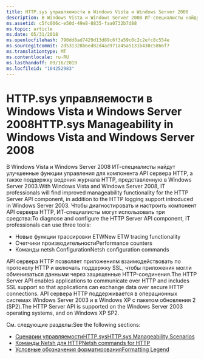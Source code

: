 ```yaml
---
title: HTTP.sys управляемости в Windows Vista и Windows Server 2008
description: В Windows Vista и Windows Server 2008 ИТ-специалисты найдут улучшенные функции управления для компонента API сервера HTTP, а также поддержку ведения журнала HTTP, представленную в Windows Server 2003.
ms.assetid: c5fc006c-e50d-49e8-8835-faa0732b7d88
ms.topic: article
ms.date: 05/31/2018
ms.openlocfilehash: 790dd8ad7429d13d89c6f3a59c0c2c2efc8c554e
ms.sourcegitcommit: 2d531328b6ed82d4ad971a45a5131b430c5866f7
ms.translationtype: MT
ms.contentlocale: ru-RU
ms.lasthandoff: 09/16/2019
ms.locfileid: "104252983"
---
```

# <a name="httpsys-manageability-in-windows-vista-and-windows-server-2008"></a><span data-ttu-id="a0e87-103">HTTP.sys управляемости в Windows Vista и Windows Server 2008</span><span class="sxs-lookup"><span data-stu-id="a0e87-103">HTTP.sys Manageability in Windows Vista and Windows Server 2008</span></span>

<span data-ttu-id="a0e87-104">В Windows Vista и Windows Server 2008 ИТ-специалисты найдут улучшенные функции управления для компонента API сервера HTTP, а также поддержку ведения журнала HTTP, представленную в Windows Server 2003.</span><span class="sxs-lookup"><span data-stu-id="a0e87-104">With Windows Vista and Windows Server 2008, IT professionals will find improved manageability functionality for the HTTP Server API component, in addition to the HTTP logging support introduced in Windows Server 2003.</span></span> <span data-ttu-id="a0e87-105">Чтобы диагностировать и настроить компонент API сервера HTTP, ИТ-специалисты могут использовать три средства:</span><span class="sxs-lookup"><span data-stu-id="a0e87-105">To diagnose and configure the HTTP Server API component, IT professionals can use three tools:</span></span>

-   <span data-ttu-id="a0e87-106">Новые функции трассировки ETW</span><span class="sxs-lookup"><span data-stu-id="a0e87-106">New ETW tracing functionality</span></span>
-   <span data-ttu-id="a0e87-107">Счетчики производительности</span><span class="sxs-lookup"><span data-stu-id="a0e87-107">Performance counters</span></span>
-   <span data-ttu-id="a0e87-108">Команды netsh Configuration</span><span class="sxs-lookup"><span data-stu-id="a0e87-108">Netsh configuration commands</span></span>

<span data-ttu-id="a0e87-109">API сервера HTTP позволяет приложениям взаимодействовать по протоколу HTTP и включать поддержку SSL, чтобы приложения могли обмениваться данными через защищенные HTTP-соединения.</span><span class="sxs-lookup"><span data-stu-id="a0e87-109">The HTTP Server API enables applications to communicate over HTTP and includes SSL support so that applications can exchange data over secure HTTP connections.</span></span> <span data-ttu-id="a0e87-110">API сервера HTTP поддерживается в операционных системах Windows Server 2003 и в Windows XP с пакетом обновления 2 (SP2).</span><span class="sxs-lookup"><span data-stu-id="a0e87-110">The HTTP Server API is supported on the Windows Server 2003 operating systems, and on Windows XP SP2.</span></span>

<span data-ttu-id="a0e87-111">См. следующие разделы:</span><span class="sxs-lookup"><span data-stu-id="a0e87-111">See the following sections:</span></span>

-   [<span data-ttu-id="a0e87-112"> Сценарии управляемостиHTTP.sys</span><span class="sxs-lookup"><span data-stu-id="a0e87-112">HTTP.sys Manageability Scenarios</span></span>](http-sys-manageability-scenarios.md)
-   [<span data-ttu-id="a0e87-113">Команды Netsh для HTTP</span><span class="sxs-lookup"><span data-stu-id="a0e87-113">Netsh commands for HTTP</span></span>](netsh-commands-for-http.md)
-   [<span data-ttu-id="a0e87-114">Условные обозначения форматирования</span><span class="sxs-lookup"><span data-stu-id="a0e87-114">Formatting Legend</span></span>](formatting-legend.md)

 

 




